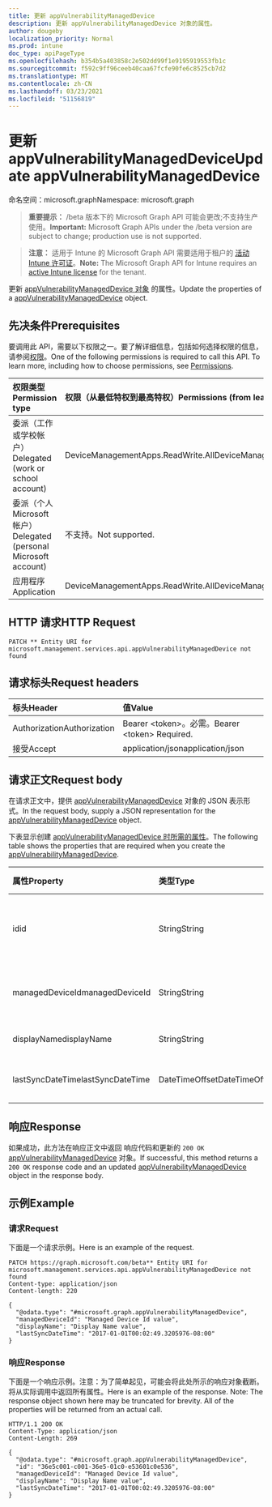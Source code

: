 ```yaml
---
title: 更新 appVulnerabilityManagedDevice
description: 更新 appVulnerabilityManagedDevice 对象的属性。
author: dougeby
localization_priority: Normal
ms.prod: intune
doc_type: apiPageType
ms.openlocfilehash: b354b5a403858c2e502dd99f1e9195919553fb1c
ms.sourcegitcommit: f592c9ff96ceeb40caa67fcfe90fe6c8525cb7d2
ms.translationtype: MT
ms.contentlocale: zh-CN
ms.lasthandoff: 03/23/2021
ms.locfileid: "51156819"
---
```

# <a name="update-appvulnerabilitymanageddevice"></a><span data-ttu-id="d343d-103">更新 appVulnerabilityManagedDevice</span><span class="sxs-lookup"><span data-stu-id="d343d-103">Update appVulnerabilityManagedDevice</span></span>

<span data-ttu-id="d343d-104">命名空间：microsoft.graph</span><span class="sxs-lookup"><span data-stu-id="d343d-104">Namespace: microsoft.graph</span></span>

> <span data-ttu-id="d343d-105">**重要提示：** /beta 版本下的 Microsoft Graph API 可能会更改;不支持生产使用。</span><span class="sxs-lookup"><span data-stu-id="d343d-105">**Important:** Microsoft Graph APIs under the /beta version are subject to change; production use is not supported.</span></span>

> <span data-ttu-id="d343d-106">**注意：** 适用于 Intune 的 Microsoft Graph API 需要适用于租户的 [活动 Intune 许可证](https://go.microsoft.com/fwlink/?linkid=839381)。</span><span class="sxs-lookup"><span data-stu-id="d343d-106">**Note:** The Microsoft Graph API for Intune requires an [active Intune license](https://go.microsoft.com/fwlink/?linkid=839381) for the tenant.</span></span>

<span data-ttu-id="d343d-107">更新 [appVulnerabilityManagedDevice 对象](../resources/intune-partnerintegration-appvulnerabilitymanageddevice.md) 的属性。</span><span class="sxs-lookup"><span data-stu-id="d343d-107">Update the properties of a [appVulnerabilityManagedDevice](../resources/intune-partnerintegration-appvulnerabilitymanageddevice.md) object.</span></span>

## <a name="prerequisites"></a><span data-ttu-id="d343d-108">先决条件</span><span class="sxs-lookup"><span data-stu-id="d343d-108">Prerequisites</span></span>
<span data-ttu-id="d343d-p101">要调用此 API，需要以下权限之一。要了解详细信息，包括如何选择权限的信息，请参阅[权限](/graph/permissions-reference)。</span><span class="sxs-lookup"><span data-stu-id="d343d-p101">One of the following permissions is required to call this API. To learn more, including how to choose permissions, see [Permissions](/graph/permissions-reference).</span></span>

|<span data-ttu-id="d343d-111">权限类型</span><span class="sxs-lookup"><span data-stu-id="d343d-111">Permission type</span></span>|<span data-ttu-id="d343d-112">权限（从最低特权到最高特权）</span><span class="sxs-lookup"><span data-stu-id="d343d-112">Permissions (from least to most privileged)</span></span>|
|:---|:---|
|<span data-ttu-id="d343d-113">委派（工作或学校帐户）</span><span class="sxs-lookup"><span data-stu-id="d343d-113">Delegated (work or school account)</span></span>|<span data-ttu-id="d343d-114">DeviceManagementApps.ReadWrite.All</span><span class="sxs-lookup"><span data-stu-id="d343d-114">DeviceManagementApps.ReadWrite.All</span></span>|
|<span data-ttu-id="d343d-115">委派（个人 Microsoft 帐户）</span><span class="sxs-lookup"><span data-stu-id="d343d-115">Delegated (personal Microsoft account)</span></span>|<span data-ttu-id="d343d-116">不支持。</span><span class="sxs-lookup"><span data-stu-id="d343d-116">Not supported.</span></span>|
|<span data-ttu-id="d343d-117">应用程序</span><span class="sxs-lookup"><span data-stu-id="d343d-117">Application</span></span>|<span data-ttu-id="d343d-118">DeviceManagementApps.ReadWrite.All</span><span class="sxs-lookup"><span data-stu-id="d343d-118">DeviceManagementApps.ReadWrite.All</span></span>|

## <a name="http-request"></a><span data-ttu-id="d343d-119">HTTP 请求</span><span class="sxs-lookup"><span data-stu-id="d343d-119">HTTP Request</span></span>
<!-- {
  "blockType": "ignored"
}
-->
``` http
PATCH ** Entity URI for microsoft.management.services.api.appVulnerabilityManagedDevice not found
```

## <a name="request-headers"></a><span data-ttu-id="d343d-120">请求标头</span><span class="sxs-lookup"><span data-stu-id="d343d-120">Request headers</span></span>
|<span data-ttu-id="d343d-121">标头</span><span class="sxs-lookup"><span data-stu-id="d343d-121">Header</span></span>|<span data-ttu-id="d343d-122">值</span><span class="sxs-lookup"><span data-stu-id="d343d-122">Value</span></span>|
|:---|:---|
|<span data-ttu-id="d343d-123">Authorization</span><span class="sxs-lookup"><span data-stu-id="d343d-123">Authorization</span></span>|<span data-ttu-id="d343d-124">Bearer &lt;token&gt;。必需。</span><span class="sxs-lookup"><span data-stu-id="d343d-124">Bearer &lt;token&gt; Required.</span></span>|
|<span data-ttu-id="d343d-125">接受</span><span class="sxs-lookup"><span data-stu-id="d343d-125">Accept</span></span>|<span data-ttu-id="d343d-126">application/json</span><span class="sxs-lookup"><span data-stu-id="d343d-126">application/json</span></span>|

## <a name="request-body"></a><span data-ttu-id="d343d-127">请求正文</span><span class="sxs-lookup"><span data-stu-id="d343d-127">Request body</span></span>
<span data-ttu-id="d343d-128">在请求正文中，提供 [appVulnerabilityManagedDevice](../resources/intune-partnerintegration-appvulnerabilitymanageddevice.md) 对象的 JSON 表示形式。</span><span class="sxs-lookup"><span data-stu-id="d343d-128">In the request body, supply a JSON representation for the [appVulnerabilityManagedDevice](../resources/intune-partnerintegration-appvulnerabilitymanageddevice.md) object.</span></span>

<span data-ttu-id="d343d-129">下表显示创建 [appVulnerabilityManagedDevice 时所需的属性](../resources/intune-partnerintegration-appvulnerabilitymanageddevice.md)。</span><span class="sxs-lookup"><span data-stu-id="d343d-129">The following table shows the properties that are required when you create the [appVulnerabilityManagedDevice](../resources/intune-partnerintegration-appvulnerabilitymanageddevice.md).</span></span>

|<span data-ttu-id="d343d-130">属性</span><span class="sxs-lookup"><span data-stu-id="d343d-130">Property</span></span>|<span data-ttu-id="d343d-131">类型</span><span class="sxs-lookup"><span data-stu-id="d343d-131">Type</span></span>|<span data-ttu-id="d343d-132">说明</span><span class="sxs-lookup"><span data-stu-id="d343d-132">Description</span></span>|
|:---|:---|:---|
|<span data-ttu-id="d343d-133">id</span><span class="sxs-lookup"><span data-stu-id="d343d-133">id</span></span>|<span data-ttu-id="d343d-134">String</span><span class="sxs-lookup"><span data-stu-id="d343d-134">String</span></span>|<span data-ttu-id="d343d-135">实体密钥和 AAD 设备 ID。</span><span class="sxs-lookup"><span data-stu-id="d343d-135">The entity key, and AAD device ID.</span></span>|
|<span data-ttu-id="d343d-136">managedDeviceId</span><span class="sxs-lookup"><span data-stu-id="d343d-136">managedDeviceId</span></span>|<span data-ttu-id="d343d-137">String</span><span class="sxs-lookup"><span data-stu-id="d343d-137">String</span></span>|<span data-ttu-id="d343d-138">Intune 托管设备 ID。</span><span class="sxs-lookup"><span data-stu-id="d343d-138">The Intune managed device ID.</span></span>|
|<span data-ttu-id="d343d-139">displayName</span><span class="sxs-lookup"><span data-stu-id="d343d-139">displayName</span></span>|<span data-ttu-id="d343d-140">String</span><span class="sxs-lookup"><span data-stu-id="d343d-140">String</span></span>|<span data-ttu-id="d343d-141">设备名称。</span><span class="sxs-lookup"><span data-stu-id="d343d-141">The device name.</span></span>|
|<span data-ttu-id="d343d-142">lastSyncDateTime</span><span class="sxs-lookup"><span data-stu-id="d343d-142">lastSyncDateTime</span></span>|<span data-ttu-id="d343d-143">DateTimeOffset</span><span class="sxs-lookup"><span data-stu-id="d343d-143">DateTimeOffset</span></span>|<span data-ttu-id="d343d-144">创建日期。</span><span class="sxs-lookup"><span data-stu-id="d343d-144">The created date.</span></span>|



## <a name="response"></a><span data-ttu-id="d343d-145">响应</span><span class="sxs-lookup"><span data-stu-id="d343d-145">Response</span></span>
<span data-ttu-id="d343d-146">如果成功，此方法在响应正文中返回 响应代码和更新的 `200 OK` [appVulnerabilityManagedDevice](../resources/intune-partnerintegration-appvulnerabilitymanageddevice.md) 对象。</span><span class="sxs-lookup"><span data-stu-id="d343d-146">If successful, this method returns a `200 OK` response code and an updated [appVulnerabilityManagedDevice](../resources/intune-partnerintegration-appvulnerabilitymanageddevice.md) object in the response body.</span></span>

## <a name="example"></a><span data-ttu-id="d343d-147">示例</span><span class="sxs-lookup"><span data-stu-id="d343d-147">Example</span></span>

### <a name="request"></a><span data-ttu-id="d343d-148">请求</span><span class="sxs-lookup"><span data-stu-id="d343d-148">Request</span></span>
<span data-ttu-id="d343d-149">下面是一个请求示例。</span><span class="sxs-lookup"><span data-stu-id="d343d-149">Here is an example of the request.</span></span>
``` http
PATCH https://graph.microsoft.com/beta** Entity URI for microsoft.management.services.api.appVulnerabilityManagedDevice not found
Content-type: application/json
Content-length: 220

{
  "@odata.type": "#microsoft.graph.appVulnerabilityManagedDevice",
  "managedDeviceId": "Managed Device Id value",
  "displayName": "Display Name value",
  "lastSyncDateTime": "2017-01-01T00:02:49.3205976-08:00"
}
```

### <a name="response"></a><span data-ttu-id="d343d-150">响应</span><span class="sxs-lookup"><span data-stu-id="d343d-150">Response</span></span>
<span data-ttu-id="d343d-p102">下面是一个响应示例。注意：为了简单起见，可能会将此处所示的响应对象截断。将从实际调用中返回所有属性。</span><span class="sxs-lookup"><span data-stu-id="d343d-p102">Here is an example of the response. Note: The response object shown here may be truncated for brevity. All of the properties will be returned from an actual call.</span></span>
``` http
HTTP/1.1 200 OK
Content-Type: application/json
Content-Length: 269

{
  "@odata.type": "#microsoft.graph.appVulnerabilityManagedDevice",
  "id": "36e5c001-c001-36e5-01c0-e53601c0e536",
  "managedDeviceId": "Managed Device Id value",
  "displayName": "Display Name value",
  "lastSyncDateTime": "2017-01-01T00:02:49.3205976-08:00"
}
```




